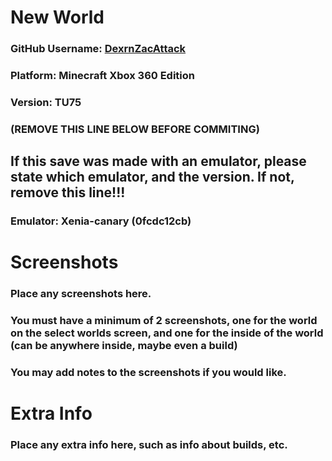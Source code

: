 # New World

### GitHub Username: [DexrnZacAttack](https://github.com/DexrnZacAttack)
### Platform: Minecraft Xbox 360 Edition
### Version: TU75

### (REMOVE THIS LINE BELOW BEFORE COMMITING) 
## If this save was made with an emulator, please state which emulator, and the version. If not, **remove this line!!!**
### Emulator: Xenia-canary (0fcdc12cb)

# Screenshots

### Place any screenshots here.
### You must have a minimum of 2 screenshots, one for the world on the select worlds screen, and one for the inside of the world (can be anywhere inside, maybe even a build)
### You may add notes to the screenshots if you would like.

# Extra Info

### Place any extra info here, such as info about builds, etc.
